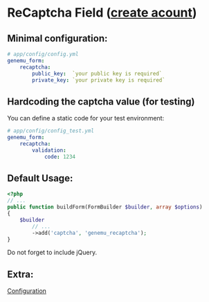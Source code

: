 # ReCaptcha Field ([create acount](http://www.google.com/recaptcha))

## Minimal configuration:

``` yml
# app/config/config.yml
genemu_form:
    recaptcha:
        public_key:  `your public key is required`
        private_key: `your private key is required`
```

## Hardcoding the captcha value (for testing)

You can define a static code for your test environment:

``` yml
# app/config/config_test.yml
genemu_form:
    recaptcha:
        validation:
            code: 1234
```

## Default Usage:

``` php
<?php
// ...
public function buildForm(FormBuilder $builder, array $options)
{
    $builder
        // ...
        ->add('captcha', 'genemu_recaptcha');
}
```

Do not forget to include jQuery.

## Extra:

[Configuration](https://github.com/genemu/GenemuFormBundle/blob/master/Resources/doc/recaptcha/default.md)
